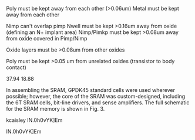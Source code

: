 Poly must be kept away from each other (>0.06um)
Metal must be kept away from each other

Nimp can't overlap pimp
Nwell must be kept >0.16um away from oxide (defining an N+ implant area)
Nimp/Pimkp must be kept >0.08um away from oxide covered in Pimp/Nimp

Oxide layers must be >0.08um from other oxides

Poly must be kept >0.05 um from unrelated oxides (transistor to body contact)

37.94
18.88

In assembling the SRAM, GPDK45 standard cells were used wherever possible; however, the core of the SRAM was custom-designed, including the 6T SRAM cells, bit-line drivers, and sense amplifiers. The full schematic for the SRAM memory is shown in Fig. 3.


kcaisley
IN.0h0vYK]Em

IN.0h0vYK]Em